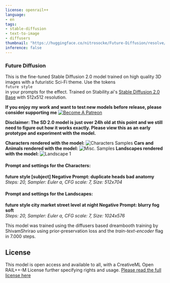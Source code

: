 ```yaml
---
license: openrail++
language:
- en
tags:
- stable-diffusion
- text-to-image
- diffusers
thumbnail: "https://huggingface.co/nitrosocke/Future-Diffusion/resolve/main/images/future-diffusion-thumbnail-2.jpg"
inference: false
---
```


### Future Diffusion

This is the fine-tuned Stable Diffusion 2.0 model trained on high quality 3D images with a futuristic Sci-Fi theme.
Use the tokens   
`future style`   
 in your prompts for the effect.
Trained on Stability.ai's  [Stable Diffusion 2.0 Base](https://huggingface.co/stabilityai/stable-diffusion-2-base) with 512x512 resolution.

**If you enjoy my work and want to test new models before release, please consider supporting me**
[![Become A Patreon](https://badgen.net/badge/become/a%20patron/F96854)](https://patreon.com/user?u=79196446)

**Disclaimer: The SD 2.0 model is just over 24h old at this point and we still need to figure out how it works exactly. Please view this as an early prototype and experiment with the model.**

**Characters rendered with the model:**
![Characters Samples](https://huggingface.co/nitrosocke/Future-Diffusion/resolve/main/images/future-diffusion-samples01s.png)
**Cars and Animals rendered with the model:**
![Misc. Samples](https://huggingface.co/nitrosocke/Future-Diffusion/resolve/main/images/future-diffusion-samples02s.png)
**Landscapes rendered with the model:**
![Landscape 1](https://huggingface.co/nitrosocke/Future-Diffusion/resolve/main/images/future-diffusion-samples03s.png)

#### Prompt and settings for the Characters:
**future style [subject] Negative Prompt: duplicate heads bad anatomy**   
 _Steps: 20, Sampler: Euler a, CFG scale: 7, Size: 512x704_

#### Prompt and settings for the Landscapes:
**future style city market street level at night Negative Prompt: blurry fog soft**   
 _Steps: 20, Sampler: Euler a, CFG scale: 7, Size: 1024x576_

This model was trained using the diffusers based dreambooth training by ShivamShrirao using prior-preservation loss and the _train-text-encoder_ flag in 7.000 steps.

## License

This model is open access and available to all, with a CreativeML Open RAIL++-M License further specifying rights and usage.
[Please read the full license here](https://huggingface.co/stabilityai/stable-diffusion-2/blob/main/LICENSE-MODEL)